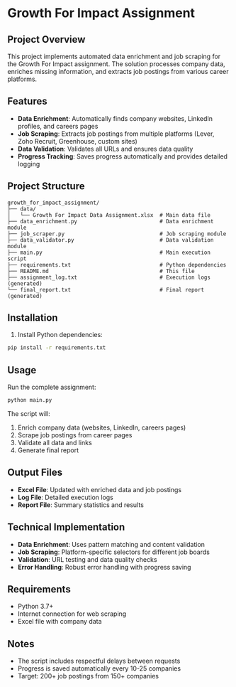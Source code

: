 # Growth For Impact Assignment

## Project Overview
This project implements automated data enrichment and job scraping for the Growth For Impact assignment. The solution processes company data, enriches missing information, and extracts job postings from various career platforms.

## Features
- **Data Enrichment**: Automatically finds company websites, LinkedIn profiles, and careers pages
- **Job Scraping**: Extracts job postings from multiple platforms (Lever, Zoho Recruit, Greenhouse, custom sites)
- **Data Validation**: Validates all URLs and ensures data quality
- **Progress Tracking**: Saves progress automatically and provides detailed logging

## Project Structure
```
growth_for_impact_assignment/
├── data/
│   └── Growth For Impact Data Assignment.xlsx  # Main data file
├── data_enrichment.py                          # Data enrichment module
├── job_scraper.py                              # Job scraping module
├── data_validator.py                           # Data validation module
├── main.py                                     # Main execution script
├── requirements.txt                            # Python dependencies
├── README.md                                   # This file
├── assignment_log.txt                          # Execution logs (generated)
└── final_report.txt                            # Final report (generated)
```

## Installation
1. Install Python dependencies:
```bash
pip install -r requirements.txt
```

## Usage
Run the complete assignment:
```bash
python main.py
```

The script will:
1. Enrich company data (websites, LinkedIn, careers pages)
2. Scrape job postings from career pages
3. Validate all data and links
4. Generate final report

## Output Files
- **Excel File**: Updated with enriched data and job postings
- **Log File**: Detailed execution logs
- **Report File**: Summary statistics and results

## Technical Implementation
- **Data Enrichment**: Uses pattern matching and content validation
- **Job Scraping**: Platform-specific selectors for different job boards
- **Validation**: URL testing and data quality checks
- **Error Handling**: Robust error handling with progress saving

## Requirements
- Python 3.7+
- Internet connection for web scraping
- Excel file with company data

## Notes
- The script includes respectful delays between requests
- Progress is saved automatically every 10-25 companies
- Target: 200+ job postings from 150+ companies
